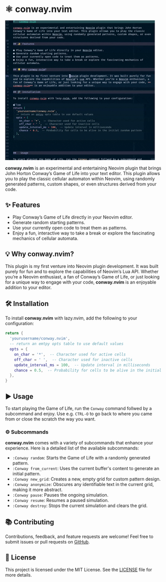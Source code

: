 # ⚛️ conway.nvim

![demo](./assets/lossy_demo.gif)

**conway.nvim** is an experimental and entertaining Neovim plugin that brings John Horton Conway’s Game of Life into your text editor. This plugin allows you to play the classic cellular automaton within Neovim, using randomly generated patterns, custom shapes, or even structures derived from your code.

## ✨ Features

- Play Conway’s Game of Life directly in your Neovim editor.
- Generate random starting patterns.
- Use your currently open code to treat them as patterns.
- Enjoy a fun, interactive way to take a break or explore the fascinating mechanics of cellular automata.

## 💡 Why conway.nvim?

This plugin is my first venture into Neovim plugin development. It was built purely for fun and to explore the capabilities of Neovim’s Lua API. Whether you’re a Neovim enthusiast, a fan of Conway’s Game of Life, or just looking for a unique way to engage with your code, **conway.nvim** is an enjoyable addition to your editor.

## 🛠️ Installation

To install **conway.nvim** with lazy.nvim, add the following to your configuration:

```lua
return {
  'yourusername/conway.nvim',
  -- return an emtpy opts table to use default values
  opts = {
    on_char = '*',  -- Character used for active cells
    off_char = ' ',  -- Character used for inactive cells
    update_interval_ms = 100,  -- Update interval in milliseconds
    chance = 0.5,  -- Probability for cells to be alive in the initial random pattern
  },
}
```



## ▶️ Usage

To start playing the Game of Life, run the `Conway` command follwed by a subcommand and enjoy. Use
e.g. `CTRL-O` to go back to where you came from or close the scratch the way you want.

### ⚙️ Subcommands

**conway.nvim** comes with a variety of subcommands that enhance your experience. Here is a detailed list of the available subcommands:

- `:Conway random`: Starts the Game of Life with a randomly generated pattern.
- `:Conway from_current`: Uses the current buffer's content to generate an initial pattern.
- `:Conway new_grid`: Creates a new, empty grid for custom pattern design.
- `:Conway anonymize`: Obscures any identifiable text in the current grid, making it more abstract.
- `:Conway pause`: Pauses the ongoing simulation.
- `:Conway resume`: Resumes a paused simulation.
- `:Conway destroy`: Stops the current simulation and clears the grid.



## 📚 Contributing

Contributions, feedback, and feature requests are welcome! Feel free to submit issues or pull requests on [GitHub](https://github.com/thejezzi/conway.nvim).

## 📓 License

This project is licensed under the MIT License. See the [LICENSE](LICENSE) file for more details.

